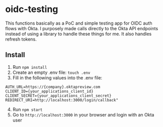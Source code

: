 # oidc-testing

This functions basically as a PoC and simple testing app for OIDC auth flows with Okta.  I purposely made calls directly to the Okta API endpoints instead of using a library to handle these things for me.  It also handles refresh tokens.

## Install

1. Run `npm install`
2. Create an empty .env file:  `touch .env`
3. Fill in the following values into the .env file:

```
AUTH_URL=https://{company}.oktapreview.com
CLIENT_ID={your_applications_client_id}
CLIENT_SECRET={your_applications_client_secret}
REDIRECT_URI=http://localhost:3000/login/callback"
```

4. Run `npm start`
5. Go to `http://localhost:3000` in your browser and login with an Okta user

